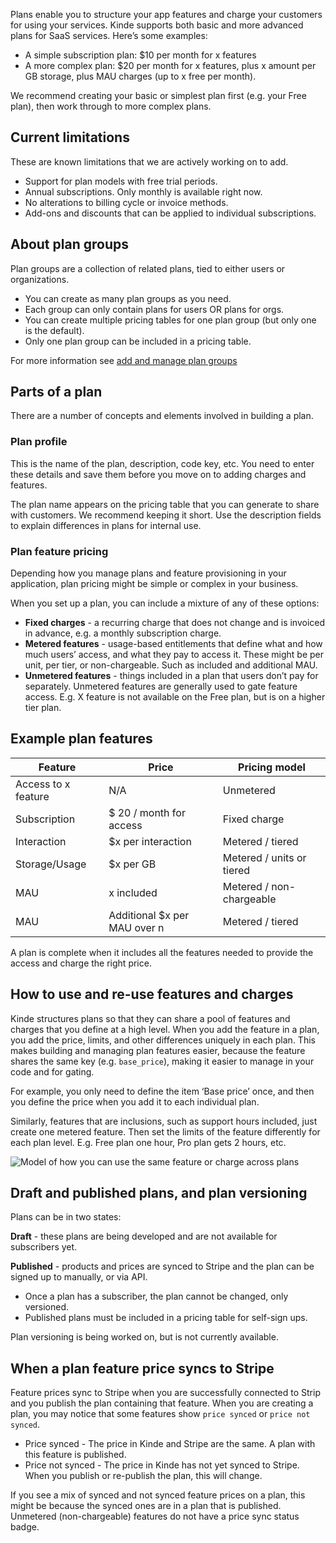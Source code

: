 
Plans enable you to structure your app features and charge your customers for using your services. Kinde supports both basic and more advanced plans for SaaS services. Here’s some examples:

- A simple subscription plan: $10 per month for x features
- A more complex plan: $20 per month for x features, plus x amount per GB storage, plus MAU charges (up to x free per month).

We recommend creating your basic or simplest plan first (e.g. your Free plan), then work through to more complex plans.

## Current limitations

These are known limitations that we are actively working on to add.

- Support for plan models with free trial periods.
- Annual subscriptions. Only monthly is available right now.
- No alterations to billing cycle or invoice methods.
- Add-ons and discounts that can be applied to individual subscriptions.

## About plan groups

Plan groups are a collection of related plans, tied to either users or organizations. 

- You can create as many plan groups as you need. 
- Each group can only contain plans for users OR plans for orgs.
- You can create multiple pricing tables for one plan group (but only one is the default). 
- Only one plan group can be included in a pricing table.

For more information see [add and manage plan groups](/billing/manage-plans/add-manage-plan-groups/)

## Parts of a plan

There are a number of concepts and elements involved in building a plan.

### Plan profile

This is the name of the plan, description, code key, etc. You need to enter these details and save them before you move on to adding charges and features.

The plan name appears on the pricing table that you can generate to share with customers. We recommend keeping it short. Use the description fields to explain differences in plans for internal use.

### Plan feature pricing

Depending how you manage plans and feature provisioning in your application, plan pricing might be simple or complex in your business.

When you set up a plan, you can include a mixture of any of these options:

- **Fixed charges** - a recurring charge that does not change and is invoiced in advance, e.g. a monthly subscription charge.
- **Metered features** - usage-based entitlements that define what and how much users’ access, and what they pay to access it. These might be per unit, per tier, or non-chargeable. Such as included and additional MAU.
- **Unmetered features** - things included in a plan that users don’t pay for separately. Unmetered features are generally used to gate feature access. E.g. X feature is not available on the Free plan, but is on a higher tier plan.

## Example plan features

| Feature             | Price                        | Pricing model             |
| ------------------- | ---------------------------- | ------------------------- |
| Access to x feature | N/A                          | Unmetered                 |
| Subscription        | $ 20 / month for access      | Fixed charge              |
| Interaction         | $x per interaction           | Metered / tiered          |
| Storage/Usage       | $x per GB                    | Metered / units or tiered |
| MAU                 | x included                   | Metered / non-chargeable  |
| MAU                 | Additional $x per MAU over n | Metered / tiered          |

A plan is complete when it includes all the features needed to provide the access and charge the right price.

## How to use and re-use features and charges

Kinde structures plans so that they can share a pool of features and charges that you define at a high level. When you add the feature in a plan, you add the price, limits, and other differences uniquely in each plan. This makes building and managing plan features easier, because the feature shares the same key (e.g. `base_price`), making it easier to manage in your code and for gating.

For example, you only need to define the item ‘Base price’ once, and then you define the price when you add it to each individual plan.

Similarly, features that are inclusions, such as support hours included, just create one metered feature. Then set the limits of the feature differently for each plan level. E.g. Free plan one hour, Pro plan gets 2 hours, etc. 

![Model of how you can use the same feature or charge across plans](https://imagedelivery.net/skPPZTHzSlcslvHjesZQcQ/190e7ba8-ba26-4fb6-57b4-a4d6b9fec700/public)

## Draft and published plans, and plan versioning

Plans can be in two states:

**Draft** - these plans are being developed and are not available for subscribers yet.

**Published** - products and prices are synced to Stripe and the plan can be signed up to manually, or via API.

- Once a plan has a subscriber, the plan cannot be changed, only versioned.
- Published plans must be included in a pricing table for self-sign ups.

Plan versioning is being worked on, but is not currently available.

## When a plan feature price syncs to Stripe

Feature prices sync to Stripe when you are successfully connected to Strip and you publish the plan containing that feature. When you are creating a plan, you may notice that some features show `price synced` or `price not synced`.

- Price synced - The price in Kinde and Stripe are the same. A plan with this feature is published.
- Price not synced - The price in Kinde has not yet synced to Stripe. When you publish or re-publish the plan, this will change.

If you see a mix of synced and not synced feature prices on a plan, this might be because the synced ones are in a plan that is published.
Unmetered (non-chargeable) features do not have a price sync status badge.
